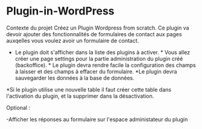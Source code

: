 # Plugin-in-WordPress
Contexte du projet
Créez un Plugin Wordpress from scratch. Ce plugin va devoir ajouter des fonctionnalités de formulaires de contact aux pages auxqelles vous voulez avoir un formulaire de contact.

* Le plugin doit s'afficher dans la liste des plugins à activer. * Vous allez créer une page settings pour la partie administration du plugin créé (backoffice). * Le plugin devra rendre facile la configuration des champs à laisser et des champs à effacer du formulaire. *Le plugin devra sauvegarder les données à la base de données.

*Si le plugin utilise une nouvelle table il faut créer cette table dans l'activation du plugin, et la supprimer dans la désactivation.

Optional :

-Afficher les réponses au formulaire sur l'espace administateur du plugin
